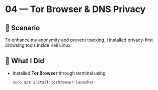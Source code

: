 # 04 — Tor Browser & DNS Privacy

## 🧩 Scenario  
To enhance my anonymity and prevent tracking, I installed privacy-first browsing tools inside Kali Linux.

## 🔧 What I Did
- Installed **Tor Browser** through terminal using:
  ```bash
  sudo apt install torbrowser-launcher
  ```
  
